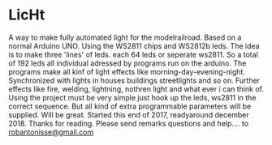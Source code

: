 # LicHt
A way to make fully automated light for the modelrailroad.
Based on a normal Arduino UNO. 
Using the WS2811 chips and WS2812b leds.
The idea is to make three 'lines' of leds. 
each 64 leds or seperate ws2811. 
So a total of 192 leds all individual adressed by programs run on the arduino. 
The programs make all kinf of light effects like morning-day-evening-night. 
Synchronized with lights in houses buildings streetlights and so on. 
Further effects like fire, welding, lightning, nothren light and what ever i can think of.
Using the project must be very simple just hook up the leds, ws2811 in the correct sequence. 
But all kind of extra programmable parameters will be supplied. 
Will be great.
Started this end of 2017, readyaround december 2018. 
Thanks for reading. 
Please send remarks questions and help.... to robantonisse@gmail.com

